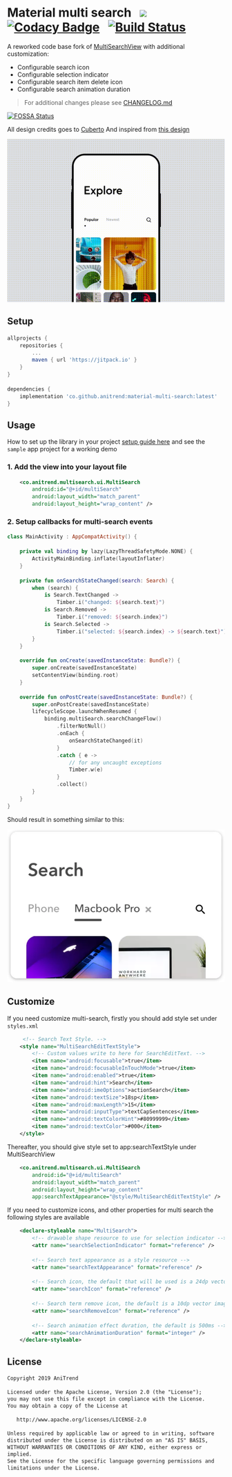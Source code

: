 # Material multi search &nbsp; [![](https://jitpack.io/v/anitrend/material-multi-search.svg)](https://jitpack.io/#anitrend/material-multi-search) &nbsp; [![Codacy Badge](https://api.codacy.com/project/badge/Grade/6a3fadd09a404229a9b649bbcb9415dd)](https://www.codacy.com/manual/AniTrend/material-multi-search?utm_source=github.com&amp;utm_medium=referral&amp;utm_content=AniTrend/material-multi-search&amp;utm_campaign=Badge_Grade) &nbsp; [![Build Status](https://travis-ci.com/AniTrend/material-multi-search.svg?branch=master)](https://travis-ci.com/AniTrend/material-multi-search)

A reworked code base fork of [MultiSearchView](https://github.com/iammert/MultiSearchView) with additional customization:
- Configurable search icon
- Configurable selection indicator
- Configurable search item delete icon
- Configurable search animation duration

> For additional changes please see [CHANGELOG.md](https://github.com/anitrend/material-multi-search/blob/master/CHANGELOG.md)

[![FOSSA Status](https://app.fossa.com/api/projects/git%2Bgithub.com%2FAniTrend%2Fmaterial-multi-search.svg?type=large)](https://app.fossa.com/projects/git%2Bgithub.com%2FAniTrend%2Fmaterial-multi-search?ref=badge_large)

All design credits goes to [Cuberto](https://dribbble.com/cuberto) And inspired from [this design](https://dribbble.com/shots/5922034-Multi-search-by-categories)

![](https://raw.githubusercontent.com/anitrend/material-multi-search/develop/art/multisearch.gif)

## Setup
```gradle
allprojects {
    repositories {
        ...
        maven { url 'https://jitpack.io' }
    }
}

dependencies {
    implementation 'co.github.anitrend:material-multi-search:latest'
}
```

## Usage

How to set up the library in your project [setup guide here](https://jitpack.io/#anitrend/material-multi-search) and see the `sample` app project for a working demo

### 1. Add the view into your layout file
```xml
    <co.anitrend.multisearch.ui.MultiSearch
        android:id="@+id/multiSearch"
        android:layout_width="match_parent"
        android:layout_height="wrap_content" />
```

### 2. Setup callbacks for multi-search events
```kotlin
class MainActivity : AppCompatActivity() {

    private val binding by lazy(LazyThreadSafetyMode.NONE) {
        ActivityMainBinding.inflate(layoutInflater)
    }

    private fun onSearchStateChanged(search: Search) {
        when (search) {
            is Search.TextChanged ->
                Timber.i("changed: ${search.text}")
            is Search.Removed ->
                Timber.i("removed: ${search.index}")
            is Search.Selected ->
                Timber.i("selected: ${search.index} -> ${search.text}")
        }
    }

    override fun onCreate(savedInstanceState: Bundle?) {
        super.onCreate(savedInstanceState)
        setContentView(binding.root)
    }

    override fun onPostCreate(savedInstanceState: Bundle?) {
        super.onPostCreate(savedInstanceState)
        lifecycleScope.launchWhenResumed {
            binding.multiSearch.searchChangeFlow()
                .filterNotNull()
                .onEach {
                    onSearchStateChanged(it)
                }
                .catch { e ->
                    // for any uncaught exceptions
                    Timber.w(e)
                }
                .collect()
        }
    }
}
```

Should result in something similar to this:

![](https://raw.githubusercontent.com/anitrend/material-multi-search/develop/art/art.webp)

## Customize

If you need customize multi-search, firstly you should add style set under `styles.xml`
```xml
     <!-- Search Text Style. -->
    <style name="MultiSearchEditTextStyle">
        <!-- Custom values write to here for SearchEditText. -->
        <item name="android:focusable">true</item>
        <item name="android:focusableInTouchMode">true</item>
        <item name="android:enabled">true</item>
        <item name="android:hint">Search</item>
        <item name="android:imeOptions">actionSearch</item>
        <item name="android:textSize">18sp</item>
        <item name="android:maxLength">15</item>
        <item name="android:inputType">textCapSentences</item>
        <item name="android:textColorHint">#80999999</item>
        <item name="android:textColor">#000</item>
    </style>
```

Thereafter, you should give style set to app:searchTextStyle under MultiSearchView

```xml
    <co.anitrend.multisearch.ui.MultiSearch
        android:id="@+id/multiSearch"
        android:layout_width="match_parent"
        android:layout_height="wrap_content"
        app:searchTextAppearance="@style/MultiSearchEditTextStyle" />

```

If you need to customize icons, and other properties for multi search the following styles are available

```xml
    <declare-styleable name="MultiSearch">
        <!-- drawable shape resource to use for selection indicator -->
        <attr name="searchSelectionIndicator" format="reference" />

        <!-- Search text appearance as a style resource -->
        <attr name="searchTextAppearance" format="reference" />

        <!-- Search icon, the default that will be used is a 24dp vector image-->
        <attr name="searchIcon" format="reference" />

        <!-- Search term remove icon, the default is a 10dp vector image -->
        <attr name="searchRemoveIcon" format="reference" />

        <!-- Search animation effect duration, the default is 500ms -->
        <attr name="searchAnimationDuration" format="integer" />
    </declare-styleable>
```


License
--------


    Copyright 2019 AniTrend

    Licensed under the Apache License, Version 2.0 (the "License");
    you may not use this file except in compliance with the License.
    You may obtain a copy of the License at

       http://www.apache.org/licenses/LICENSE-2.0

    Unless required by applicable law or agreed to in writing, software
    distributed under the License is distributed on an "AS IS" BASIS,
    WITHOUT WARRANTIES OR CONDITIONS OF ANY KIND, either express or implied.
    See the License for the specific language governing permissions and
    limitations under the License.